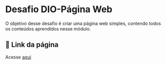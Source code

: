 # Desafio DIO-Página Web
  O objetivo desse desafio é criar uma página web simples, contendo todos os conteúdos aprendidos nesse módulo.

## 📎 Link da página
  Acesse [aqui](https://agbl09.github.io/Desafio_DIO_PaginaWEB/#inicial)
